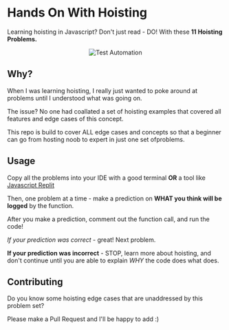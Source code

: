 # Hands On With Hoisting
Learning hoisting in Javascript? Don't just read - DO! With these **11 Hoisting Problems.** 


<span style="display:block;text-align:center">![Test Automation](https://media1.giphy.com/media/QCcobORyhH1lK/giphy.gif?cid=3640f6095bf4caa17641616267501501)</span>

## Why?

When I was learning hoisting, I really just wanted to poke around at problems until I understood what was going on. 

The issue? No one had coallated a set of hoisting examples that covered all features and edge cases of this concept.

This repo is build to cover ALL edge cases and concepts so that a beginner can go from hosting noob to expert in just one set ofproblems. 

## Usage

Copy all the problems into your IDE with a good terminal **OR** a tool like [Javascript Replit](https://repl.it/site/languages/javascript)

Then, one problem at a time - make a prediction on **WHAT you think will be logged** by the function.

After you make a prediction, comment out the function call, and run the code!

_If your prediction was correct_ - great! Next problem.

**If your prediction was incorrect** - STOP, learn more about hoisting, and don't continue until you are able to explain _WHY_ the code does what does. 

## Contributing

Do you know some hoisting edge cases that are unaddressed by this problem set? 

Please make a Pull Request and I'll be happy to add :)
